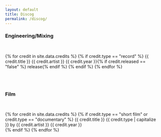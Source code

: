 ```yaml
---
layout: default
title: Discog
permalink: /discog/
---
```


### Engineering/Mixing 

<br>

{% for credit in site.data.credits %}
  {% if credit.type == "record" %}
  <span class="credit-title">{{ credit.title }}</span> 
  <span class="credit-artist">{{ credit.artist }}</span>
  <span class="credit-year">{{ credit.year }}</span>{% if credit.released == "false" %}<span> release</span>{% endif %}
{% endif %}
{% endfor %}

<br><br> 

### Film

<br> 

{% for credit in site.data.credits %}
  {% if credit.type == "short film" or credit.type == "documentary" %}
  <span class="credit-title">{{ credit.title }}</span>
  <span class="credit-type">{{ credit.type | capitalize }}</span> by <span class="credit-artist">{{ credit.artist }}</span>
  <span class="credit-year">{{ credit.year }}</span><br>
  {% endif %}
{% endfor %}


